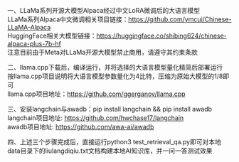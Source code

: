 一、LLaMa系列开源大模型Alpaca经过中文LoRA微调后的大语言模型  
LLaMa系列Alpaca中文微调相关项目链接：https://github.com/ymcui/Chinese-LLaMA-Alpaca  
HuggingFace相关大模型链接：https://huggingface.co/shibing624/chinese-alpaca-plus-7b-hf  
注意目前由于Meta对LLaMa开源大模型禁止商用，请遵守其约束条款  

二、llama.cpp下载后，编译运行，并将选择的大语言模型量化精简后部署运行  
按llama.cpp项目说明将大语言模型参数量化为4比特，压缩为原始大模型的1/8即可  
llama.cpp项目地址：https://github.com/ggerganov/llama.cpp  

三、安装langchain与awadb：pip install langchain && pip install awadb  
langchain项目地址: https://github.com/hwchase17/langchain  
awadb项目地址: https://github.com/awa-ai/awadb

四、上述三个步骤完成后，直接运行python3 test_retrieval_qa.py即可对本地data目录下的liulangdiqiu.txt文档构建本地AI知识库，并一问一答测试效果
